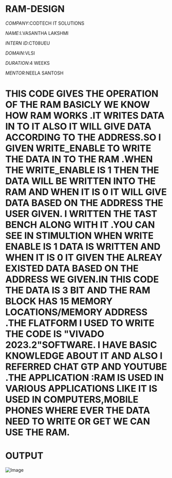 # RAM-DESIGN

*COMPANY*:CODTECH IT SOLUTIONS

*NAME*:I.VASANTHA LAKSHMI

*INTERN ID*:CT08UEU

*DOMAIN*:VLSI

*DURATION*:4 WEEKS

*MENTOR*:NEELA SANTOSH

# THIS CODE GIVES THE OPERATION OF THE RAM BASICLY WE KNOW HOW RAM WORKS .IT WRITES DATA IN TO IT ALSO IT WILL GIVE DATA ACCORDING TO THE ADDRESS.SO I GIVEN WRITE_ENABLE TO WRITE THE DATA IN TO THE RAM .WHEN THE WRITE_ENABLE IS 1 THEN THE DATA WILL BE WRITTEN INTO THE RAM AND WHEN IT IS 0 IT WILL GIVE DATA BASED ON THE ADDRESS THE USER GIVEN. I WRITTEN THE TAST BENCH ALONG WITH IT .YOU CAN SEE IN STIMULTION WHEN WRITE ENABLE IS 1 DATA IS WRITTEN AND WHEN IT IS 0 IT GIVEN THE ALREAY EXISTED DATA BASED ON THE ADDRESS WE GIVEN.IN THIS CODE THE DATA IS 3 BIT AND THE RAM BLOCK HAS 15 MEMORY LOCATIONS/MEMORY ADDRESS .THE FLATFORM I USED TO WRITE THE CODE IS "VIVADO 2023.2"SOFTWARE. I HAVE BASIC KNOWLEDGE ABOUT IT AND ALSO I REFERRED CHAT GTP AND YOUTUBE .THE APPLICATION :RAM IS USED IN VARIOUS APPLICATIONS LIKE IT IS USED IN COMPUTERS,MOBILE PHONES WHERE EVER THE DATA NEED TO WRITE OR GET WE CAN USE THE RAM.


# OUTPUT

![Image](https://github.com/user-attachments/assets/9a306bb2-bd41-4fc6-ab7c-4f33e3cfd88e)

